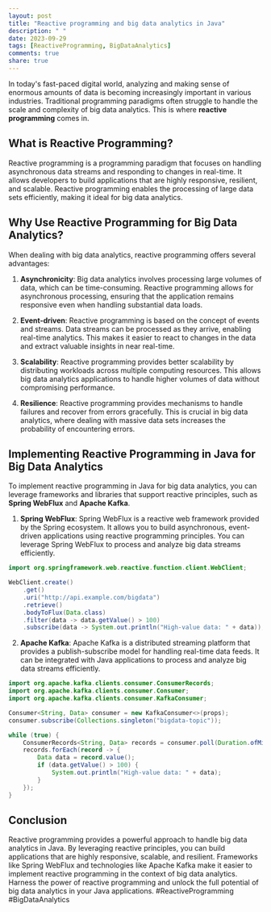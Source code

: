 ```yaml
---
layout: post
title: "Reactive programming and big data analytics in Java"
description: " "
date: 2023-09-29
tags: [ReactiveProgramming, BigDataAnalytics]
comments: true
share: true
---
```


In today's fast-paced digital world, analyzing and making sense of enormous amounts of data is becoming increasingly important in various industries. Traditional programming paradigms often struggle to handle the scale and complexity of big data analytics. This is where **reactive programming** comes in.

## What is Reactive Programming?

Reactive programming is a programming paradigm that focuses on handling asynchronous data streams and responding to changes in real-time. It allows developers to build applications that are highly responsive, resilient, and scalable. Reactive programming enables the processing of large data sets efficiently, making it ideal for big data analytics.

## Why Use Reactive Programming for Big Data Analytics?

When dealing with big data analytics, reactive programming offers several advantages:

1. **Asynchronicity**: Big data analytics involves processing large volumes of data, which can be time-consuming. Reactive programming allows for asynchronous processing, ensuring that the application remains responsive even when handling substantial data loads.

2. **Event-driven**: Reactive programming is based on the concept of events and streams. Data streams can be processed as they arrive, enabling real-time analytics. This makes it easier to react to changes in the data and extract valuable insights in near real-time.

3. **Scalability**: Reactive programming provides better scalability by distributing workloads across multiple computing resources. This allows big data analytics applications to handle higher volumes of data without compromising performance.

4. **Resilience**: Reactive programming provides mechanisms to handle failures and recover from errors gracefully. This is crucial in big data analytics, where dealing with massive data sets increases the probability of encountering errors.

## Implementing Reactive Programming in Java for Big Data Analytics

To implement reactive programming in Java for big data analytics, you can leverage frameworks and libraries that support reactive principles, such as **Spring WebFlux** and **Apache Kafka**.

1. **Spring WebFlux**: Spring WebFlux is a reactive web framework provided by the Spring ecosystem. It allows you to build asynchronous, event-driven applications using reactive programming principles. You can leverage Spring WebFlux to process and analyze big data streams efficiently.

```java
import org.springframework.web.reactive.function.client.WebClient;

WebClient.create()
    .get()
    .uri("http://api.example.com/bigdata")
    .retrieve()
    .bodyToFlux(Data.class)
    .filter(data -> data.getValue() > 100)
    .subscribe(data -> System.out.println("High-value data: " + data));
```

2. **Apache Kafka**: Apache Kafka is a distributed streaming platform that provides a publish-subscribe model for handling real-time data feeds. It can be integrated with Java applications to process and analyze big data streams efficiently.

```java
import org.apache.kafka.clients.consumer.ConsumerRecords;
import org.apache.kafka.clients.consumer.Consumer;
import org.apache.kafka.clients.consumer.KafkaConsumer;

Consumer<String, Data> consumer = new KafkaConsumer<>(props);
consumer.subscribe(Collections.singleton("bigdata-topic"));

while (true) {
    ConsumerRecords<String, Data> records = consumer.poll(Duration.ofMillis(100));
    records.forEach(record -> {
        Data data = record.value();
        if (data.getValue() > 100) {
            System.out.println("High-value data: " + data);
        }
    });
}
```

## Conclusion

Reactive programming provides a powerful approach to handle big data analytics in Java. By leveraging reactive principles, you can build applications that are highly responsive, scalable, and resilient. Frameworks like Spring WebFlux and technologies like Apache Kafka make it easier to implement reactive programming in the context of big data analytics. Harness the power of reactive programming and unlock the full potential of big data analytics in your Java applications. #ReactiveProgramming #BigDataAnalytics